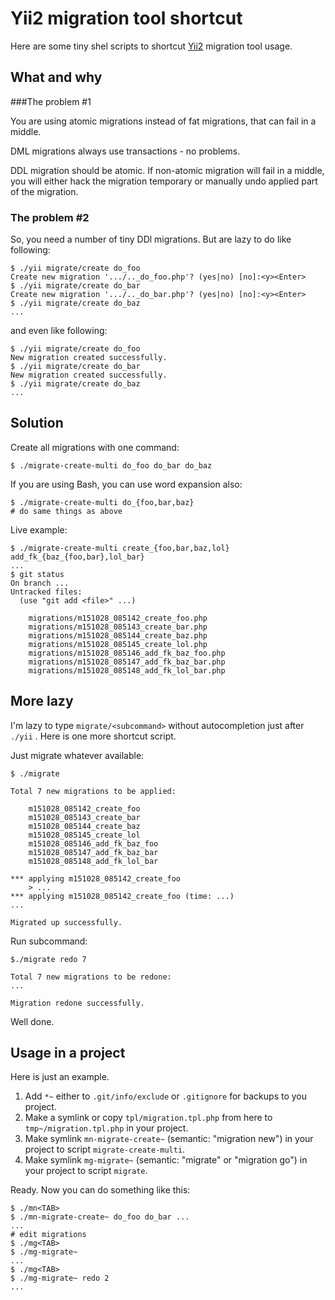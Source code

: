 Yii2 migration tool shortcut
============================

Here are some tiny shel scripts to shortcut [Yii2](https://github.com/yiisoft/yii2)
migration tool usage.

What and why
------------

###The problem #1

You are using atomic migrations instead of fat migrations, that can
fail in a middle.

DML migrations always use transactions - no problems.

DDL migration should be atomic. If non-atomic migration will fail
in a middle, you will either hack the migration temporary or manually
undo applied part of the migration.

### The problem #2

So, you need a number of tiny DDl migrations. But are lazy to do like
following:

    $ ./yii migrate/create do_foo
    Create new migration '.../.._do_foo.php'? (yes|no) [no]:<y><Enter>
    $ ./yii migrate/create do_bar
    Create new migration '.../.._do_bar.php'? (yes|no) [no]:<y><Enter>
    $ ./yii migrate/create do_baz
    ...

and even like following:

    $ ./yii migrate/create do_foo
    New migration created successfully.
    $ ./yii migrate/create do_bar
    New migration created successfully.
    $ ./yii migrate/create do_baz
    ...

Solution
--------

Create all migrations with one command:

    $ ./migrate-create-multi do_foo do_bar do_baz

If you are using Bash, you can use word expansion also:

    $ ./migrate-create-multi do_{foo,bar,baz}
    # do same things as above

Live example:

    $ ./migrate-create-multi create_{foo,bar,baz,lol} add_fk_{baz_{foo,bar},lol_bar}
    ...
    $ git status
    On branch ...
    Untracked files:
      (use "git add <file>" ...)

        migrations/m151028_085142_create_foo.php
        migrations/m151028_085143_create_bar.php
        migrations/m151028_085144_create_baz.php
        migrations/m151028_085145_create_lol.php
        migrations/m151028_085146_add_fk_baz_foo.php
        migrations/m151028_085147_add_fk_baz_bar.php
        migrations/m151028_085148_add_fk_lol_bar.php

More lazy
---------

I'm lazy to type `migrate/<subcommand>` without autocompletion
just after `./yii` . Here is one more shortcut script.

Just migrate whatever available:

    $ ./migrate

    Total 7 new migrations to be applied:

        m151028_085142_create_foo
        m151028_085143_create_bar
        m151028_085144_create_baz
        m151028_085145_create_lol
        m151028_085146_add_fk_baz_foo
        m151028_085147_add_fk_baz_bar
        m151028_085148_add_fk_lol_bar

    *** applying m151028_085142_create_foo
        > ...
    *** applying m151028_085142_create_foo (time: ...)
    ...

    Migrated up successfully.

Run subcommand:

    $./migrate redo 7

    Total 7 new migrations to be redone:
    ...

    Migration redone successfully.

Well done.

Usage in a project
------------------

Here is just an example.

1.  Add `*~` either to `.git/info/exclude` or `.gitignore` for backups to you project.
2.  Make a symlink or copy `tpl/migration.tpl.php` from here to `tmp~/migration.tpl.php`
    in your project.
3.  Make symlink `mn-migrate-create~` (semantic: "migration new") in your project
    to script `migrate-create-multi`.
4.  Make symlink `mg-migrate~` (semantic: "migrate" or "migration go") in your project
    to script `migrate`.

Ready. Now you can do something like this:

    $ ./mn<TAB>
    $ ./mn-migrate-create~ do_foo do_bar ...
    ...
    # edit migrations
    $ ./mg<TAB>
    $ ./mg-migrate~
    ...
    $ ./mg<TAB>
    $ ./mg-migrate~ redo 2
    ...
